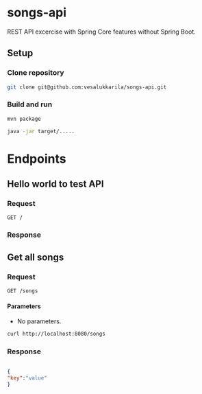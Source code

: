 # songs-api
REST API excercise with Spring Core features without Spring Boot. 

## Setup
### Clone repository
```sh
git clone git@github.com:vesalukkarila/songs-api.git
```


### Build and run
```sh
mvn package
```
```sh
java -jar target/.....
 ```


# Endpoints

## Hello world to test API
### Request
`GET /`
### Response

## Get all songs
### Request
`GET /songs`  
#### Parameters
- No parameters.
```sh
curl http://localhost:8080/songs
```
### Response

```json

{
"key":"value"
}

```





